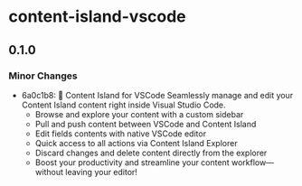 # content-island-vscode

## 0.1.0

### Minor Changes

- 6a0c1b8: 🚀 Content Island for VSCode
  Seamlessly manage and edit your Content Island content right inside Visual Studio Code.
  - Browse and explore your content with a custom sidebar
  - Pull and push content between VSCode and Content Island
  - Edit fields contents with native VSCode editor
  - Quick access to all actions via Content Island Explorer
  - Discard changes and delete content directly from the explorer
  - Boost your productivity and streamline your content workflow—without leaving your editor!
